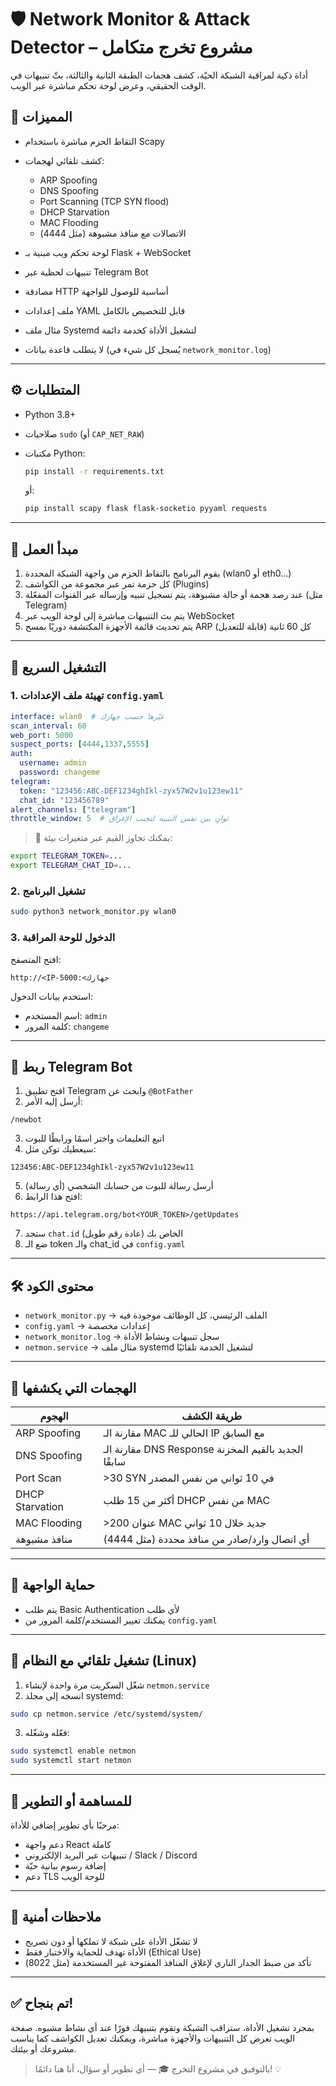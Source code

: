 # 🛡️ Network Monitor & Attack Detector – مشروع تخرج متكامل

أداة ذكية لمراقبة الشبكة الحيّة، كشف هجمات الطبقة الثانية والثالثة، بثّ تنبيهات في الوقت الحقيقي، وعرض لوحة تحكم مباشرة عبر الويب.

## 🚀 المميزات

* التقاط الحزم مباشرة باستخدام Scapy
* كشف تلقائي لهجمات:

  * ARP Spoofing
  * DNS Spoofing
  * Port Scanning (TCP SYN flood)
  * DHCP Starvation
  * MAC Flooding
  * الاتصالات مع منافذ مشبوهة (مثل 4444)
* لوحة تحكم ويب مبنية بـ Flask + WebSocket
* تنبيهات لحظية عبر Telegram Bot
* مصادقة HTTP أساسية للوصول للواجهة
* ملف إعدادات YAML قابل للتخصيص بالكامل
* مثال ملف Systemd لتشغيل الأداة كخدمة دائمة
* لا يتطلب قاعدة بيانات (يُسجل كل شيء في `network_monitor.log`)

---

## ⚙️ المتطلبات

* Python 3.8+
* صلاحيات `sudo` (أو `CAP_NET_RAW`)
* مكتبات Python:

  ```bash
  pip install -r requirements.txt
  ```

  أو:

  ```bash
  pip install scapy flask flask-socketio pyyaml requests
  ```

---

## 🧠 مبدأ العمل

1. يقوم البرنامج بالتقاط الحزم من واجهة الشبكة المحددة (wlan0 أو eth0...)
2. كل حزمة تمر عبر مجموعة من الكواشف (Plugins)
3. عند رصد هجمة أو حالة مشبوهة، يتم تسجيل تنبيه وإرساله عبر القنوات المفعّلة (مثل Telegram)
4. يتم بث التنبيهات مباشرة إلى لوحة الويب عبر WebSocket
5. يتم تحديث قائمة الأجهزة المكتشفة دوريًا بمسح ARP كل 60 ثانية (قابلة للتعديل)

---

## 🧪 التشغيل السريع

### 1. تهيئة ملف الإعدادات `config.yaml`

```yaml
interface: wlan0  # غيّرها حسب جهازك
scan_interval: 60
web_port: 5000
suspect_ports: [4444,1337,5555]
auth:
  username: admin
  password: changeme
telegram:
  token: "123456:ABC-DEF1234ghIkl-zyx57W2v1u123ew11"
  chat_id: "123456789"
alert_channels: ["telegram"]
throttle_window: 5  # ثوانٍ بين نفس التنبيه لتجنب الإغراق
```

> 📌 يمكنك تجاوز القيم عبر متغيرات بيئة:

```bash
export TELEGRAM_TOKEN=...
export TELEGRAM_CHAT_ID=...
```

### 2. تشغيل البرنامج

```bash
sudo python3 network_monitor.py wlan0
```

### 3. الدخول للوحة المراقبة

افتح المتصفح:

```
http://<IP-جهازك>:5000
```

استخدم بيانات الدخول:

* اسم المستخدم: `admin`
* كلمة المرور: `changeme`

---

## 📡 ربط Telegram Bot

1. افتح تطبيق Telegram وابحث عن `@BotFather`
2. أرسل إليه الأمر:

```
/newbot
```

3. اتبع التعليمات واختر اسمًا ورابطًا للبوت
4. سيعطيك توكن مثل:

```
123456:ABC-DEF1234ghIkl-zyx57W2v1u123ew11
```

5. أرسل رسالة للبوت من حسابك الشخصي (أي رسالة)
6. افتح هذا الرابط:

```
https://api.telegram.org/bot<YOUR_TOKEN>/getUpdates
```

7. ستجد `chat.id` الخاص بك (عادة رقم طويل)
8. ضع الـ token والـ chat\_id في `config.yaml`

---

## 🛠️ محتوى الكود

* `network_monitor.py` → الملف الرئيسي، كل الوظائف موجودة فيه
* `config.yaml` → إعدادات مخصصة
* `network_monitor.log` → سجل تنبيهات ونشاط الأداة
* `netmon.service` → مثال ملف systemd لتشغيل الخدمة تلقائيًا

---

## 🧩 الهجمات التي يكشفها

| الهجوم          | طريقة الكشف                                          |
| --------------- | ---------------------------------------------------- |
| ARP Spoofing    | مقارنة الـ MAC الحالي للـ IP مع السابق               |
| DNS Spoofing    | مقارنة الـ DNS Response الجديد بالقيم المخزنة سابقًا |
| Port Scan       | >30 SYN في 10 ثواني من نفس المصدر                    |
| DHCP Starvation | أكثر من 15 طلب DHCP من نفس MAC                       |
| MAC Flooding    | >200 عنوان MAC جديد خلال 10 ثواني                    |
| منافذ مشبوهة    | أي اتصال وارد/صادر من منافذ محددة (مثل 4444)         |

---

## 🔐 حماية الواجهة

* يتم طلب Basic Authentication لأي طلب
* يمكنك تغيير المستخدم/كلمة المرور من `config.yaml`

---

## 🔁 تشغيل تلقائي مع النظام (Linux)

1. شغّل السكربت مرة واحدة لإنشاء `netmon.service`
2. انسخه إلى مجلد systemd:

```bash
sudo cp netmon.service /etc/systemd/system/
```

3. فعّله وشغّله:

```bash
sudo systemctl enable netmon
sudo systemctl start netmon
```

---

## 💬 للمساهمة أو التطوير

مرحبًا بأي تطوير إضافي للأداة:

* دعم واجهة React كاملة
* تنبيهات عبر البريد الإلكتروني / Slack / Discord
* إضافة رسوم بيانية حيّة
* دعم TLS للوحة الويب

---

## 🧯 ملاحظات أمنية

* لا تشغّل الأداة على شبكة لا تملكها أو دون تصريح
* الأداة تهدف للحماية والاختبار فقط (Ethical Use)
* تأكد من ضبط الجدار الناري لإغلاق المنافذ المفتوحة غير المستخدمة (مثل 8022)

---

## ✅ تم بنجاح!

بمجرد تشغيل الأداة، ستراقب الشبكة وتقوم بتنبيهك فورًا عند أي نشاط مشبوه.
صفحة الويب تعرض كل التنبيهات والأجهزة مباشرة، ويمكنك تعديل الكواشف كما يناسب مشروعك أو بيئتك.

> بالتوفيق في مشروع التخرج 🎓 — أي تطوير أو سؤال، أنا هنا دائمًا! 💡
